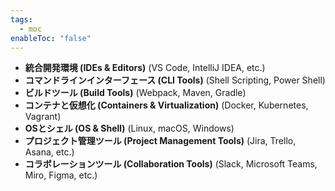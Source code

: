 ```yaml
---
tags:
  - moc
enableToc: "false"
---
```

- **統合開発環境 (IDEs & Editors)** (VS Code, IntelliJ IDEA, etc.)
- **コマンドラインインターフェース (CLI Tools)** (Shell Scripting, Power Shell)
- **ビルドツール (Build Tools)** (Webpack, Maven, Gradle)
- **コンテナと仮想化 (Containers & Virtualization)** (Docker, Kubernetes, Vagrant)
- **OSとシェル (OS & Shell)** (Linux, macOS, Windows)
- **プロジェクト管理ツール (Project Management Tools)** (Jira, Trello, Asana, etc.)
- **コラボレーションツール (Collaboration Tools)** (Slack, Microsoft Teams, Miro, Figma, etc.)